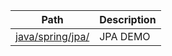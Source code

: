 |Path|Description|
|---|---|
|[java/spring/jpa/](https://github.com/bigwindlee/java/tree/master/spring/jpa)|JPA DEMO|
